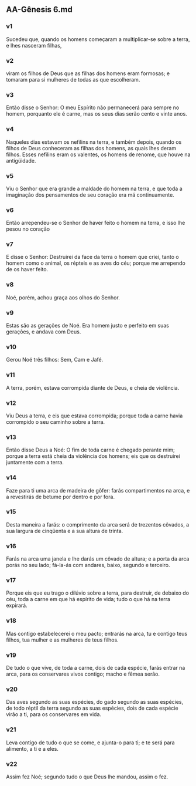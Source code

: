 ## AA-Gênesis 6.md
### v1
 Sucedeu que, quando os homens começaram a multiplicar-se sobre a terra, e lhes nasceram filhas,
### v2
 viram os filhos de Deus que as filhas dos homens eram formosas; e tomaram para si mulheres de todas as que escolheram.
### v3
 Então disse o Senhor: O meu Espírito não permanecerá para sempre no homem, porquanto ele é carne, mas os seus dias serão cento e vinte anos.
### v4
 Naqueles dias estavam os nefilins na terra, e também depois, quando os filhos de Deus conheceram as filhas dos homens, as quais lhes deram filhos. Esses nefilins eram os valentes, os homens de renome, que houve na antigüidade.
### v5
 Viu o Senhor que era grande a maldade do homem na terra, e que toda a imaginação dos pensamentos de seu coração era má continuamente.
### v6
 Então arrependeu-se o Senhor de haver feito o homem na terra, e isso lhe pesou no coração
### v7
 E disse o Senhor: Destruirei da face da terra o homem que criei, tanto o homem como o animal, os répteis e as aves do céu; porque me arrependo de os haver feito.
### v8
 Noé, porém, achou graça aos olhos do Senhor.
### v9
 Estas são as gerações de Noé. Era homem justo e perfeito em suas gerações, e andava com Deus.
### v10
 Gerou Noé três filhos: Sem, Cam e Jafé.
### v11
 A terra, porém, estava corrompida diante de Deus, e cheia de violência.
### v12
 Viu Deus a terra, e eis que estava corrompida; porque toda a carne havia corrompido o seu caminho sobre a terra.
### v13
 Então disse Deus a Noé: O fim de toda carne é chegado perante mim; porque a terra está cheia da violência dos homens; eis que os destruirei juntamente com a terra.
### v14
 Faze para ti uma arca de madeira de gôfer: farás compartimentos na arca, e a revestirás de betume por dentro e por fora.
### v15
 Desta maneira a farás: o comprimento da arca será de trezentos côvados, a sua largura de cinqüenta e a sua altura de trinta.
### v16
 Farás na arca uma janela e lhe darás um côvado de altura; e a porta da arca porás no seu lado; fá-la-ás com andares, baixo, segundo e terceiro.
### v17
 Porque eis que eu trago o dilúvio sobre a terra, para destruir, de debaixo do céu, toda a carne em que há espírito de vida; tudo o que há na terra expirará.
### v18
 Mas contigo estabelecerei o meu pacto; entrarás na arca, tu e contigo teus filhos, tua mulher e as mulheres de teus filhos.
### v19
 De tudo o que vive, de toda a carne, dois de cada espécie, farás entrar na arca, para os conservares vivos contigo; macho e fêmea serão.
### v20
 Das aves segundo as suas espécies, do gado segundo as suas espécies, de todo réptil da terra segundo as suas espécies, dois de cada espécie virão a ti, para os conservares em vida.
### v21
 Leva contigo de tudo o que se come, e ajunta-o para ti; e te será para alimento, a ti e a eles.
### v22
 Assim fez Noé; segundo tudo o que Deus lhe mandou, assim o fez.

